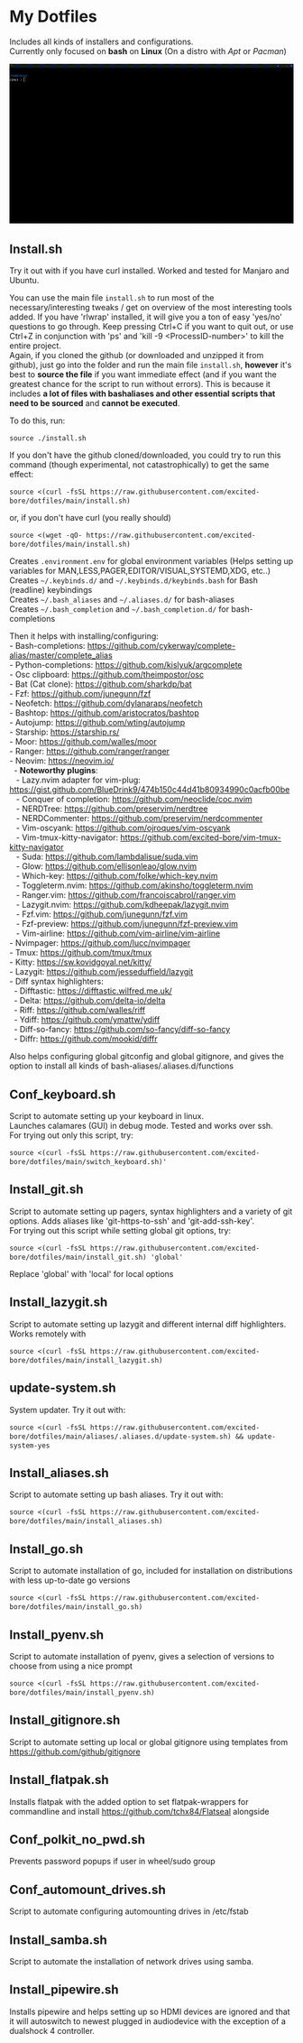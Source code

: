 My Dotfiles
===========

Includes all kinds of installers and configurations.  
Currently only focused on **bash** on **Linux** (On a distro with *Apt* or *Pacman*)  

![showoff](dotfiles-showoff.gif)

## Install.sh

Try it out with if you have curl installed. Worked and tested for Manjaro and Ubuntu.  

You can use the main file `install.sh` to run most of the necessary/interesting tweaks / get on overview of the most interesting tools added. If you have 'rlwrap' installed, it will give you a ton of easy 'yes/no' questions to go through. Keep pressing Ctrl+C if you want to quit out, or use Ctrl+Z in conjunction with 'ps' and 'kill -9 \<ProcessID-number\>' to kill the entire project.   
Again, if you cloned the github (or downloaded and unzipped it from github), just go into the folder and run the main file `install.sh`, **however** it's best to **source the file** if you want immediate effect (and if you want the greatest chance for the script to run without errors). This is because it includes **a lot of files with bashaliases and other essential scripts that need to be sourced** and **cannot be executed**.  

To do this, run:  

```
source ./install.sh
```
If you don't have the github cloned/downloaded, you could try to run this command (though experimental, not catastrophically) to get the same effect:  

```
source <(curl -fsSL https://raw.githubusercontent.com/excited-bore/dotfiles/main/install.sh)
```
or, if you don't have curl (you really should)  

```
source <(wget -qO- https://raw.githubusercontent.com/excited-bore/dotfiles/main/install.sh)
```

Creates `.environment.env` for global environment variables (Helps setting up variables for MAN,LESS,PAGER,EDITOR/VISUAL,SYSTEMD,XDG, etc..)  
Creates `~/.keybinds.d/` and `~/.keybinds.d/keybinds.bash` for Bash (readline) keybindings  
Creates `~/.bash_aliases` and `~/.aliases.d/` for bash-aliases  
Creates `~/.bash_completion` and `~/.bash_completion.d/` for bash-completions  


Then it helps with installing/configuring:  
    - Bash-completions: https://github.com/cykerway/complete-alias/master/complete_alias  
    - Python-completions: https://github.com/kislyuk/argcomplete  
    - Osc clipboard: https://github.com/theimpostor/osc  
    - Bat (Cat clone): https://github.com/sharkdp/bat  
    - Fzf: https://github.com/junegunn/fzf  
    - Neofetch: https://github.com/dylanaraps/neofetch  
    - Bashtop: https://github.com/aristocratos/bashtop  
    - Autojump: https://github.com/wting/autojump  
    - Starship: https://starship.rs/  
    - Moor: https://github.com/walles/moor  
    - Ranger: https://github.com/ranger/ranger  
    - Neovim: https://neovim.io/  
&nbsp;&nbsp;- **Noteworthy plugins**:  
&nbsp;&nbsp;&nbsp;- Lazy.nvim adapter for vim-plug: https://gist.github.com/BlueDrink9/474b150c44d41b80934990c0acfb00be  
&nbsp;&nbsp;&nbsp;- Conquer of completion: https://github.com/neoclide/coc.nvim  
&nbsp;&nbsp;&nbsp;- NERDTree: https://github.com/preservim/nerdtree  
&nbsp;&nbsp;&nbsp;- NERDCommenter: https://github.com/preservim/nerdcommenter  
&nbsp;&nbsp;&nbsp;- Vim-oscyank: https://github.com/ojroques/vim-oscyank  
&nbsp;&nbsp;&nbsp;- Vim-tmux-kitty-navigator: https://github.com/excited-bore/vim-tmux-kitty-navigator  
&nbsp;&nbsp;&nbsp;- Suda: https://github.com/lambdalisue/suda.vim  
&nbsp;&nbsp;&nbsp;- Glow: https://github.com/ellisonleao/glow.nvim  
&nbsp;&nbsp;&nbsp;- Which-key: https://github.com/folke/which-key.nvim  
&nbsp;&nbsp;&nbsp;- Toggleterm.nvim: https://github.com/akinsho/toggleterm.nvim  
&nbsp;&nbsp;&nbsp;- Ranger.vim: https://github.com/francoiscabrol/ranger.vim  
&nbsp;&nbsp;&nbsp;- Lazygit.nvim: https://github.com/kdheepak/lazygit.nvim  
&nbsp;&nbsp;&nbsp;- Fzf.vim: https://github.com/junegunn/fzf.vim  
&nbsp;&nbsp;&nbsp;- Fzf-preview: https://github.com/junegunn/fzf-preview.vim  
&nbsp;&nbsp;&nbsp;- Vim-airline: https://github.com/vim-airline/vim-airline  
    - Nvimpager: https://github.com/lucc/nvimpager  
    - Tmux: https://github.com/tmux/tmux  
    - Kitty: https://sw.kovidgoyal.net/kitty/  
    - Lazygit: https://github.com/jesseduffield/lazygit  
    - Diff syntax highlighters:  
&nbsp;&nbsp;- Difftastic: https://difftastic.wilfred.me.uk/  
&nbsp;&nbsp;- Delta: https://github.com/delta-io/delta  
&nbsp;&nbsp;- Riff: https://github.com/walles/riff  
&nbsp;&nbsp;- Ydiff: https://github.com/ymattw/ydiff  
&nbsp;&nbsp;- Diff-so-fancy: https://github.com/so-fancy/diff-so-fancy  
&nbsp;&nbsp;- Diffr: https://github.com/mookid/diffr  


Also helps configuring global gitconfig and global gitignore, and gives the option to install all kinds of bash-aliases/.aliases.d/functions


## Conf_keyboard.sh
Script to automate setting up your keyboard in linux.  
Launches calamares (GUI) in debug mode. Tested and works over ssh.  
For trying out only this script, try:

```
source <(curl -fsSL https://raw.githubusercontent.com/excited-bore/dotfiles/main/switch_keyboard.sh)'
```


## Install_git.sh
Script to automate setting up pagers, syntax highlighters and a variety of git options. Adds aliases like 'git-https-to-ssh' and 'git-add-ssh-key'.  
For trying out this script while setting global git options, try:

```
source <(curl -fsSL https://raw.githubusercontent.com/excited-bore/dotfiles/main/install_git.sh) 'global'
```
Replace 'global' with 'local' for local options  


## Install_lazygit.sh
Script to automate setting up lazygit and different internal diff highlighters. Works remotely with

```
source <(curl -fsSL https://raw.githubusercontent.com/excited-bore/dotfiles/main/install_lazygit.sh)
```

## update-system.sh
System updater. Try it out with:

```
source <(curl -fsSL https://raw.githubusercontent.com/excited-bore/dotfiles/main/aliases/.aliases.d/update-system.sh) && update-system-yes
```

## Install_aliases.sh
Script to automate setting up bash aliases. Try it out with:

```
source <(curl -fsSL https://raw.githubusercontent.com/excited-bore/dotfiles/main/install_aliases.sh)
```

## Install_go.sh
Script to automate installation of go, included for installation on distributions with less up-to-date go versions

```
source <(curl -fsSL https://raw.githubusercontent.com/excited-bore/dotfiles/main/install_go.sh)
```

## Install_pyenv.sh
Script to automate installation of pyenv, gives a selection of versions to choose from using a nice prompt

```
source <(curl -fsSL https://raw.githubusercontent.com/excited-bore/dotfiles/main/install_pyenv.sh)
```

## Install_gitignore.sh
Script to automate setting up local or global gitignore using templates from https://github.com/github/gitignore

## Install_flatpak.sh
Installs flatpak with the added option to set flatpak-wrappers for commandline and install https://github.com/tchx84/Flatseal alongside

## Conf_polkit_no_pwd.sh
Prevents password popups if user in wheel/sudo group

## Conf_automount_drives.sh
Script to automate configuring automounting drives in /etc/fstab

## Install_samba.sh
Script to automate the installation of network drives using samba.

## Install_pipewire.sh
Installs pipewire and helps setting up so HDMI devices are ignored and that it will autoswitch to newest plugged in audiodevice with the exception of a dualshock 4 controller.
